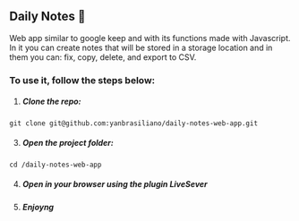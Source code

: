 ## Daily Notes 📝
Web app similar to google keep and with its functions made with Javascript.<br>
In it you can create notes that will be stored in a storage location and in them you can: fix, copy, delete, and export to CSV.


### To use it, follow the steps below: 

1. ##### Clone the repo:
```
git clone git@github.com:yanbrasiliano/daily-notes-web-app.git
```
3. ##### Open the project folder:

```
cd /daily-notes-web-app
```
4. ##### Open in your browser using the plugin LiveSever

5. ##### Enjoyng


